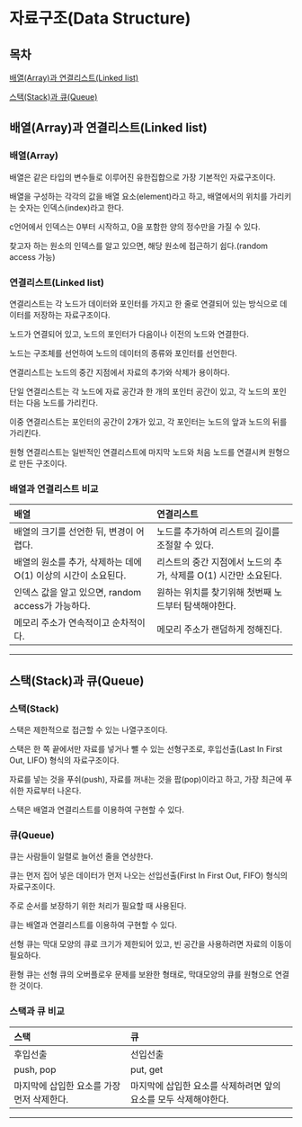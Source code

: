 # 자료구조(Data Structure)

## 목차

 [배열(Array)과 연결리스트(Linked list)](#배열(array)과-연결리스트(linked-list))

 [스택(Stack)과 큐(Queue)](#스택(Stack)과-큐(Queue))

## 배열(Array)과 연결리스트(Linked list)

### 배열(Array)

배열은 같은 타입의 변수들로 이루어진 유한집합으로 가장 기본적인 자료구조이다.

배열을 구성하는 각각의 값을 배열 요소(element)라고 하고, 배열에서의 위치를 가리키는 숫자는 인덱스(index)라고 한다.

c언어에서 인덱스는 0부터 시작하고, 0을 포함한 양의 정수만을 가질 수 있다.

찾고자 하는 원소의 인덱스를 알고 있으면, 해당 원소에 접근하기 쉽다.(random access 가능)

### 연결리스트(Linked list)

연결리스트는 각 노드가 데이터와 포인터를 가지고 한 줄로 연결되어 있는 방식으로 데이터를 저장하는 자료구조이다.

노드가 연결되어 있고, 노드의 포인터가 다음이나 이전의 노드와 연결한다.

노드는 구조체를 선언하여 노드의 데이터의 종류와 포인터를 선언한다.

연결리스트는 노드의 중간 지점에서 자료의 추가와 삭제가 용이하다.

단일 연결리스트는 각 노드에 자료 공간과 한 개의 포인터 공간이 있고, 각 노드의 포인터는 다음 노드를 가리킨다.

이중 연결리스트는 포인터의 공간이 2개가 있고, 각 포인터는 노드의 앞과 노드의 뒤를 가리킨다.

원형 연결리스트는 일반적인 연결리스트에 마지막 노드와 처음 노드를 연결시켜 원형으로 만든 구조이다.

### 배열과 연결리스트 비교

|  배열  |연결리스트|
|:--|:--|
|배열의 크기를 선언한 뒤, 변경이 어렵다.|노드를 추가하여 리스트의 길이를 조절할 수 있다.|
|배열의 원소를 추가, 삭제하는 데에 O(1) 이상의 시간이 소요된다.|리스트의 중간 지점에서 노드의 추가, 삭제를 O(1) 시간만 소요된다.|
|인덱스 값을 알고 있으면, random access가 가능하다.|원하는 위치를 찾기위해 첫번째 노드부터 탐색해야한다.|
|메모리 주소가 연속적이고 순차적이다.|메모리 주소가 랜덤하게 정해진다.|

---

## 스택(Stack)과 큐(Queue)

### 스택(Stack)

스택은 제한적으로 접근할 수 있는 나열구조이다.

스택은 한 쪽 끝에서만 자료를 넣거나 뺄 수 있는 선형구조로, 후입선출(Last In First Out, LIFO) 형식의 자료구조이다.

자료를 넣는 것을 푸쉬(push), 자료를 꺼내는 것을 팝(pop)이라고 하고, 가장 최근에 푸쉬한 자료부터 나온다.

스택은 배열과 연결리스트를 이용하여 구현할 수 있다.

### 큐(Queue)

큐는 사람들이 일렬로 늘어선 줄을 연상한다.

큐는 먼저 집어 넣은 데이터가 먼저 나오는 선입선출(First In First Out, FIFO) 형식의 자료구조이다.

주로 순서를 보장하기 위한 처리가 필요할 때 사용된다.

큐는 배열과 연결리스트를 이용하여 구현할 수 있다.

선형 큐는 막대 모양의 큐로 크기가 제한되어 있고, 빈 공간을 사용하려면 자료의 이동이 필요하다.

환형 큐는 선형 큐의 오버플로우 문제를 보완한 형태로, 막대모양의 큐를 원형으로 연결한 것이다. 

### 스택과 큐 비교

|  스택  |  큐  |
|:--|:--|
|후입선출|선입선출|
|push, pop|put, get|
|마지막에 삽입한 요소를 가장 먼저 삭제한다.|마지막에 삽입한 요소를 삭제하려면 앞의 요소를 모두 삭제해야한다.|

---
